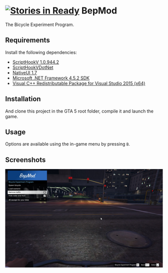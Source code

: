 [![Stories in Ready](https://badge.waffle.io/nheisterkamp/bepmod.png?label=ready&title=Ready)](https://waffle.io/nheisterkamp/bepmod)
BepMod
======

The Bicycle Experiment Program.


Requirements
------------

Install the following dependencies:

- [ScriptHookV 1.0.944.2](http://www.dev-c.com/gtav/scripthookv/)
- [ScriptHookVDotNet](http://gtaforums.com/topic/789907-vrel-scripthookv-net/)
- [NativeUI 1.7](http://gtaforums.com/topic/809284-net-nativeui/)
- [Microsoft .NET Framework 4.5.2 SDK](http://www.microsoft.com/en-us/download/details.aspx?id=42637)
- [Visual C++ Redistributable Package for Visual Studio 2015 (x64)](https://www.microsoft.com/en-us/download/details.aspx?id=48145)



Installation
------------

And clone this project in the GTA 5 root folder, compile it and launch the game.



Usage
-----

Options are available using the in-game menu by pressing `B`.



Screenshots
-----------

![Screenshot 1](res/screen1.jpg "Screenshot 1")
